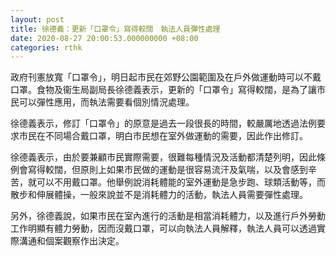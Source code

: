 ```yaml
---
layout: post
title: 徐德義：更新「口罩令」寫得較闊　執法人員彈性處理
date: 2020-08-27 20:00:53.000000000 +08:00
categories: rthk
---
```


政府刊憲放寬「口罩令」，明日起市民在郊野公園範圍及在戶外做運動時可以不戴口罩。食物及衞生局副局長徐德義表示，更新的「口罩令」寫得較闊，是為了讓市民可以彈性應用，而執法需要看個別情況處理。

徐德義表示，修訂「口罩令」的原意是過去一段很長的時間，較嚴厲地透過法例要求市民在不同場合戴口罩，明白市民想在室外做運動的需要，因此作出修訂。

徐德義表示，由於要兼顧市民實際需要，很難每種情況及活動都清楚列明，因此條例會寫得較闊，但原則上如果市民做的運動是很容易流汗及氣喘，以及會感到辛苦，就可以不用戴口罩。他舉例說消耗體能的室外運動是急步跑、球類活動等，而散步和伸展體操，一般來說並不是消耗體力的活動，執法人員需要彈性處理。

另外，徐德義說，如果市民在室內進行的活動是相當消耗體力，以及進行戶外勞動工作明顯有體力勞動，因而沒戴口罩，可以向執法人員解釋，執法人員可以透過實際溝通和個案觀察作出決定。
